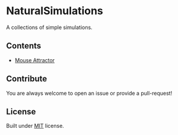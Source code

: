 # NaturalSimulations
A collections of simple simulations.

## Contents
- [Mouse Attractor](https://aravindvasudev.github.io/NaturalSimulations/mouse-attractor/)

## Contribute
You are always welcome to open an issue or provide a pull-request!

## License
Built under [MIT](./LICENSE) license.